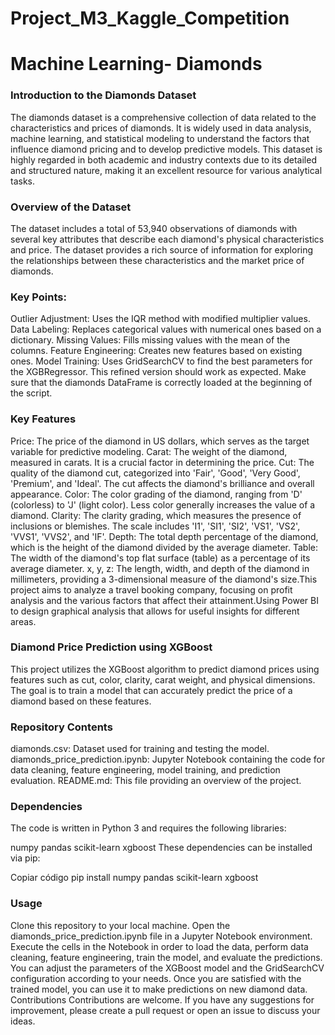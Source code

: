 # Project_M3_Kaggle_Competition
# Machine Learning- Diamonds


### **Introduction to the Diamonds Dataset**

The diamonds dataset is a comprehensive collection of data related to the characteristics and prices of diamonds. It is widely used in data analysis, machine learning, and statistical modeling to understand the factors that influence diamond pricing and to develop predictive models. This dataset is highly regarded in both academic and industry contexts due to its detailed and structured nature, making it an excellent resource for various analytical tasks.

### **Overview of the Dataset**

The dataset includes a total of 53,940 observations of diamonds with several key attributes that describe each diamond's physical characteristics and price. The dataset provides a rich source of information for exploring the relationships between these characteristics and the market price of diamonds.


### **Key Points:**

Outlier Adjustment: Uses the IQR method with modified multiplier values.
Data Labeling: Replaces categorical values with numerical ones based on a dictionary.
Missing Values: Fills missing values with the mean of the columns.
Feature Engineering: Creates new features based on existing ones.
Model Training: Uses GridSearchCV to find the best parameters for the XGBRegressor.
This refined version should work as expected. Make sure that the diamonds DataFrame is correctly loaded at the beginning of the script.


### **Key Features**

Price: The price of the diamond in US dollars, which serves as the target variable for predictive modeling.
Carat: The weight of the diamond, measured in carats. It is a crucial factor in determining the price.
Cut: The quality of the diamond cut, categorized into 'Fair', 'Good', 'Very Good', 'Premium', and 'Ideal'. The cut affects the diamond's brilliance and overall appearance.
Color: The color grading of the diamond, ranging from 'D' (colorless) to 'J' (light color). Less color generally increases the value of a diamond.
Clarity: The clarity grading, which measures the presence of inclusions or blemishes. The scale includes 'I1', 'SI1', 'SI2', 'VS1', 'VS2', 'VVS1', 'VVS2', and 'IF'.
Depth: The total depth percentage of the diamond, which is the height of the diamond divided by the average diameter.
Table: The width of the diamond's top flat surface (table) as a percentage of its average diameter.
x, y, z: The length, width, and depth of the diamond in millimeters, providing a 3-dimensional measure of the diamond's size.This project aims to analyze a travel booking company, focusing on profit analysis and the various factors that affect their attainment.Using Power BI to design graphical analysis that allows for useful insights for different areas.  


### **Diamond Price Prediction using XGBoost**

This project utilizes the XGBoost algorithm to predict diamond prices using features such as cut, color, clarity, carat weight, and physical dimensions. The goal is to train a model that can accurately predict the price of a diamond based on these features.

### **Repository Contents**

diamonds.csv: Dataset used for training and testing the model.
diamonds_price_prediction.ipynb: Jupyter Notebook containing the code for data cleaning, feature engineering, model training, and prediction evaluation.
README.md: This file providing an overview of the project.

### **Dependencies**

The code is written in Python 3 and requires the following libraries:

numpy
pandas
scikit-learn
xgboost
These dependencies can be installed via pip:

Copiar código
pip install numpy pandas scikit-learn xgboost


### **Usage**

Clone this repository to your local machine.
Open the diamonds_price_prediction.ipynb file in a Jupyter Notebook environment.
Execute the cells in the Notebook in order to load the data, perform data cleaning, feature engineering, train the model, and evaluate the predictions.
You can adjust the parameters of the XGBoost model and the GridSearchCV configuration according to your needs.
Once you are satisfied with the trained model, you can use it to make predictions on new diamond data.
Contributions
Contributions are welcome. If you have any suggestions for improvement, please create a pull request or open an issue to discuss your ideas.
